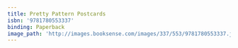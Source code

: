 ```yaml
---
title: Pretty Pattern Postcards
isbn: '9781780553337'
binding: Paperback
image_path: 'http://images.booksense.com/images/337/553/9781780553337.jpg'
---
```


